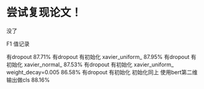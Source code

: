 # 尝试复现论文！

没了

F1 值记录

有dropout 87.71%
有dropout 有初始化 xavier_uniform_ 87.95%
有dropout 有初始化 xavier_normal_ 87.53%
有dropout 有初始化 xavier_uniform_ weight_decay=0.005 86.58%
有dropout 有初始化 初始化同上 使用bert第二维输出做cls 88.16%